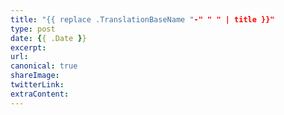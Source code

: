 ```yaml
---
title: "{{ replace .TranslationBaseName "-" " " | title }}"
type: post
date: {{ .Date }}
excerpt: 
url: 
canonical: true
shareImage:
twitterLink:
extraContent:
---
```


<!--more-->
<!-- og:description -->
